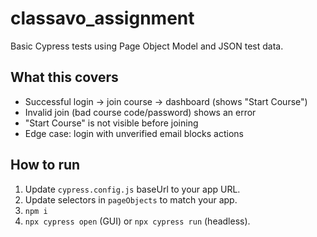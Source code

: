 # classavo_assignment

Basic Cypress tests using Page Object Model and JSON test data.

## What this covers
- Successful login -> join course -> dashboard (shows "Start Course")
- Invalid join (bad course code/password) shows an error
- "Start Course" is not visible before joining
- Edge case: login with unverified email blocks actions

## How to run
1. Update `cypress.config.js` baseUrl to your app URL.
2. Update selectors in `pageObjects` to match your app.
3. `npm i`
4. `npx cypress open` (GUI) or `npx cypress run` (headless).

